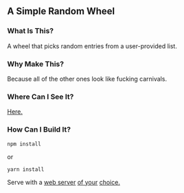 ## A Simple Random Wheel

<i-mg src='http://i.imgur.com/KAlfIrZ.png' width=450/>

### What Is This?
A wheel that picks random entries from a user-provided list.

### Why Make This?
Because all of the other ones look like fucking carnivals. 

### Where Can I See It?
[Here.](http://randomwheel.com)

### How Can I Build It?

```
npm install
```
or
```
yarn install
```
Serve with 
a
<a href="https://www.nginx.com/resources/wiki/">web server</a>
<a href="https://docs.python.org/2/library/simplehttpserver.html">of your</a>
<a href="https://gist.github.com/willurd/5720255">choice.</a>




